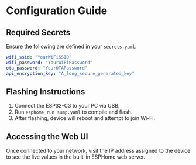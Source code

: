 # Configuration Guide

## Required Secrets

Ensure the following are defined in your `secrets.yaml`:

```yaml
wifi_ssid: "YourWiFiSSID"
wifi_password: "YourWiFiPassword"
ota_password: "YourOTAPassword"
api_encryption_key: "A_long_secure_generated_key"
```

## Flashing Instructions

1. Connect the ESP32-C3 to your PC via USB.
2. Run `esphome run sump.yaml` to compile and flash.
3. After flashing, device will reboot and attempt to join Wi-Fi.

## Accessing the Web UI

Once connected to your network, visit the IP address assigned to the device to see the live values in the built-in ESPHome web server.
